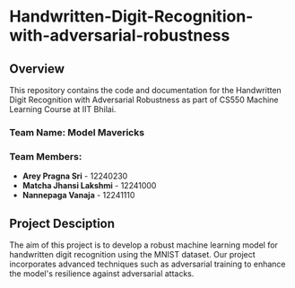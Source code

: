 # Handwritten-Digit-Recognition-with-adversarial-robustness
## Overview
This repository contains the code and documentation for the Handwritten Digit Recognition with Adversarial Robustness as part of CS550 Machine Learning Course at IIT Bhilai. 
### Team Name: Model Mavericks

### Team Members:
- **Arey Pragna Sri** - 12240230
- **Matcha Jhansi Lakshmi** - 12241000
- **Nannepaga Vanaja** - 12241110
## Project Desciption
The aim of this project is to develop a robust machine learning model for handwritten digit recognition using the MNIST dataset. Our project incorporates advanced techniques such as adversarial training to enhance the model's resilience against adversarial attacks.
